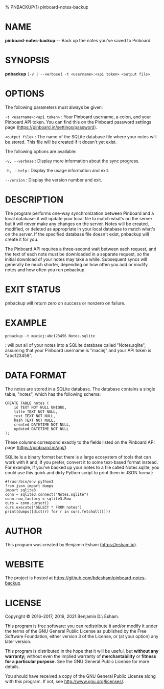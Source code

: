 % PNBACKUP(1) pinboard-notes-backup

# NAME

**pinboard-notes-backup** -- Back up the notes you've saved to Pinboard

# SYNOPSIS

**pnbackup** `[-v | --verbose] -t <username>:<api token> <output file>`

# OPTIONS

The following parameters must always be given:

`-t <username>:<api token>`
: Your Pinboard username, a colon, and your Pinboard API token. You can find this on the Pinboard password settings page (https://pinboard.in/settings/password).

`<output file>`
: The name of the SQLite database file where your notes will be stored. This file will be created if it doesn't yet exist.

The following options are available:

`-v, --verbose`
: Display more information about the sync progress.

`-h, --help`
: Display the usage information and exit.

`--version`
: Display the version number and exit.

# DESCRIPTION

The program performs one-way synchronization between Pinboard and a local database: it will update your local file to match what's on the server but it will never make any changes on the server. Notes will be created, modified, or deleted as appropriate in your local database to match what's on the server. If the specified database file doesn't exist, pnbackup will create it for you.

The Pinboard API requires a three-second wait between each request, and the text of each note must be downloaded in a separate request, so the initial download of your notes may take a while. Subsequent syncs will generally be much shorter, depending on how often you add or modify notes and how often you run pnbackup.

# EXIT STATUS

pnbackup will return zero on success or nonzero on failure.

# EXAMPLE

`pnbackup -t maciej:abc123456 Notes.sqlite`

: will put all of your notes into a SQLite database called "Notes.sqlite", assuming that your Pinboard username is "maciej" and your API token is "abc123456".

# DATA FORMAT

The notes are stored in a SQLite database. The database contains a single table, "notes", which has the following schema:

```
CREATE TABLE notes (
    id TEXT NOT NULL UNIQUE,
    title TEXT NOT NULL,
    text TEXT NOT NULL,
    hash TEXT NOT NULL,
    created DATETIME NOT NULL,
    updated DATETIME NOT NULL
);
```

These columns correspond exactly to the fields listed on the Pinboard API page (https://pinboard.in/api/).

SQLite is a binary format but there is a large ecosystem of tools that can work with it and, if you prefer, convert it to some text-based format instead. For example, if you've backed up your notes to a file called Notes.sqlite, you could use this quick and dirty Python script to print them in JSON format:

```
#!/usr/bin/env python3
from json import dumps
import sqlite3
conn = sqlite3.connect("Notes.sqlite")
conn.row_factory = sqlite3.Row
curs = conn.cursor()
curs.execute("SELECT * FROM notes")
print(dumps([dict(r) for r in curs.fetchall()]))
```

# AUTHOR

This program was created by Benjamin Esham (https://esham.io).

# WEBSITE

The project is hosted at <https://github.com/bdesham/pinboard-notes-backup>.

# LICENSE

Copyright © 2016–2017, 2019, 2021 Benjamin D.\ Esham.

This program is free software: you can redistribute it and/or modify it under the terms of the GNU General Public License as published by the Free Software Foundation, either version 3 of the License, or (at your option) any later version.

This program is distributed in the hope that it will be useful, but **without any warranty;** without even the implied warranty of **merchantability** or **fitness for a particular purpose.** See the GNU General Public License for more details.

You should have received a copy of the GNU General Public License along with this program. If not, see <http://www.gnu.org/licenses/>.
